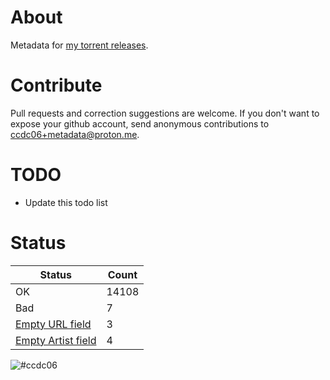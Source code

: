 # About
Metadata for [my torrent releases](https://sukebei.nyaa.si/?q=CCDC06).

# Contribute
Pull requests and correction suggestions are welcome. If you don't want to expose your github account, send anonymous contributions to [ccdc06+metadata@proton.me](mailto:ccdc06+metadata@proton.me).

# TODO
- Update this todo list

<!-- [Status] -->
# Status
|Status|Count|
|-|-|
|OK|14108|
|Bad|7|
|[Empty URL field](STATUS.md#empty-url-field)|3|
|[Empty Artist field](STATUS.md#empty-artist-field)|4|
<!-- [/Status] -->

![#ccdc06](https://placehold.co/15x15/ccdc06/ccdc06.png)
